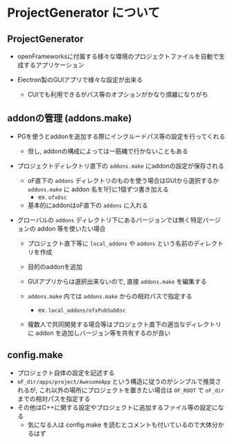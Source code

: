 # ProjectGenerator について

## ProjectGenerator

* openFrameworksに付属する様々な環境のプロジェクトファイルを自動で生成するアプリケーション

* Electron製のGUIアプリで様々な設定が出来る
  * CUIでも利用できるがパス等のオプションがかなり煩雑になりがち

## addonの管理 (addons.make)

* PGを使うとaddonを追加する際にインクルードパス等の設定を行ってくれる
  * 但し, addonの構成によっては一筋縄で行かないこともある

* プロジェクトディレクトリ直下の `addons.make` にaddonの設定が保存される

  * oF直下の `addons` ディレクトリのものを使う場合はGUIから選択するか `addons.make` に addon 名を1行に1個ずつ書き加える
    * ex. `ofxOsc`
  * 基本的にaddonはoF直下の `addons` に入れる

* グローバルの `addons` ディレクトリ下にあるバージョンでは無く特定バージョンの addon 等を使いたい場合

  * プロジェクト直下等に `local_addons` や `addons` という名前のディレクトリを作成
  * 目的のaddonを追加
  * GUIアプリからは選択出来ないので, 直接 `addons.make` を編集する
  * `addons.make` 内では `addons.make` からの相対パスで指定する
    * ex. `local_addons/ofxPubSubOsc`

  * 複数人で共同開発する場合等はプロジェクト直下の適当なディレクトリに addon を追加しバージョン等を共有するのが良い

## config.make

* プロジェクト自体の設定を記述する
* `oF_dir/apps/project/AwesomeApp` という構造に従うのがシンプルで推奨されるが, これ以外の場所にプロジェクトを置きたい場合は `OF_ROOT` で `oF_dir` までの相対パスを指定する
* その他はC++に関する設定やプロジェクトに追加するファイル等の設定になる
  * 気になる人は config.make を読むとコメントも付いているので大体分かるはず


